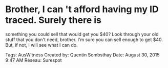 # Brother, I can 't afford having my ID traced. Surely there is
something you could sell that would get you $40? Look
through your old stuff that you don't need, brother. l'm sure
you can sell enough to get $40. But, if not, I will see what I can do.

Tags: AusWitness
Created by: Quentin Sombsthay
Date: August 30, 2015 9:47 AM
Réseau: Surespot